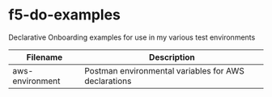 # f5-do-examples

Declarative Onboarding examples for use in my various test environments

| Filename | Description |
| -------- | ----------- |
| aws-environment | Postman environmental variables for AWS declarations|
